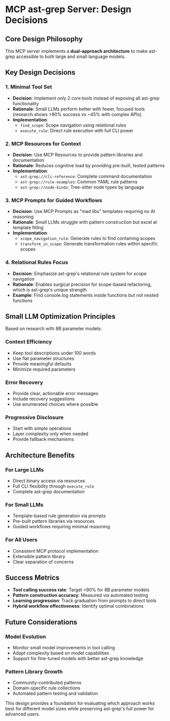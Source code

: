 # MCP ast-grep Server: Design Decisions

## Core Design Philosophy

This MCP server implements a **dual-approach architecture** to make ast-grep accessible to both large and small language models.

## Key Design Decisions

### 1. Minimal Tool Set
- **Decision**: Implement only 2 core tools instead of exposing all ast-grep functionality
- **Rationale**: Small LLMs perform better with fewer, focused tools (research shows >90% success vs ~45% with complex APIs)
- **Implementation**: 
  - `find_scope`: Scope navigation using relational rules
  - `execute_rule`: Direct rule execution with full CLI power

### 2. MCP Resources for Context
- **Decision**: Use MCP Resources to provide pattern libraries and documentation
- **Rationale**: Reduces cognitive load by providing pre-built, tested patterns
- **Implementation**: 
  - `ast-grep://cli-reference`: Complete command documentation
  - `ast-grep://rule-examples`: Common YAML rule patterns
  - `ast-grep://node-kinds`: Tree-sitter node types by language

### 3. MCP Prompts for Guided Workflows
- **Decision**: Use MCP Prompts as "mad libs" templates requiring no AI reasoning
- **Rationale**: Small LLMs struggle with pattern construction but excel at template filling
- **Implementation**:
  - `scope_navigation_rule`: Generate rules to find containing scopes
  - `transform_in_scope`: Generate transformation rules within specific scopes

### 4. Relational Rules Focus
- **Decision**: Emphasize ast-grep's relational rule system for scope navigation
- **Rationale**: Enables surgical precision for scope-based refactoring, which is ast-grep's unique strength
- **Example**: Find console.log statements inside functions but not nested functions

## Small LLM Optimization Principles

Based on research with 8B parameter models:

### Context Efficiency
- Keep tool descriptions under 100 words
- Use flat parameter structures
- Provide meaningful defaults
- Minimize required parameters

### Error Recovery
- Provide clear, actionable error messages
- Include recovery suggestions
- Use enumerated choices where possible

### Progressive Disclosure
- Start with simple operations
- Layer complexity only when needed
- Provide fallback mechanisms

## Architecture Benefits

### For Large LLMs
- Direct binary access via resources
- Full CLI flexibility through `execute_rule`
- Complete ast-grep documentation

### For Small LLMs  
- Template-based rule generation via prompts
- Pre-built pattern libraries via resources
- Guided workflows requiring minimal reasoning

### For All Users
- Consistent MCP protocol implementation
- Extensible pattern library
- Clear separation of concerns

## Success Metrics

- **Tool calling success rate**: Target >90% for 8B parameter models
- **Pattern construction accuracy**: Measured via automated testing
- **Learning progression**: Track graduation from prompts to direct tools
- **Hybrid workflow effectiveness**: Identify optimal combinations

## Future Considerations

### Model Evolution
- Monitor small model improvements in tool calling
- Adapt complexity based on model capabilities
- Support for fine-tuned models with better ast-grep knowledge

### Pattern Library Growth
- Community-contributed patterns
- Domain-specific rule collections
- Automated pattern testing and validation

This design provides a foundation for evaluating which approach works best for different model sizes while preserving ast-grep's full power for advanced users.